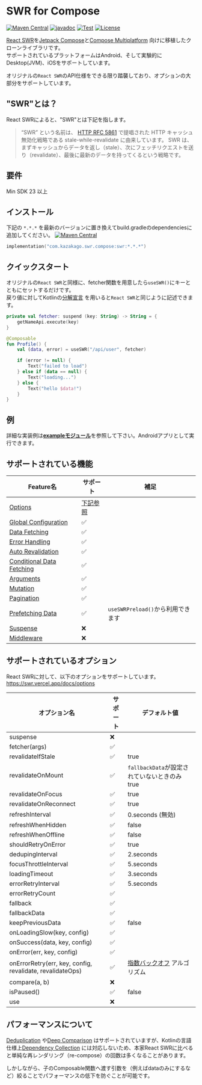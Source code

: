 # SWR for Compose

[![Maven Central](https://img.shields.io/maven-central/v/com.kazakago.swr.compose/swr.svg)](https://central.sonatype.com/namespace/com.kazakago.swr.compose)
[![javadoc](https://javadoc.io/badge2/com.kazakago.swr.compose/swr/javadoc.svg)](https://javadoc.io/doc/com.kazakago.swr.compose/swr)
[![Test](https://github.com/KazaKago/swr-compose/actions/workflows/test.yml/badge.svg?branch=main)](https://github.com/KazaKago/swr-compose/actions/workflows/test.yml?query=branch%3Amain)
[![License](https://img.shields.io/github/license/kazakago/swr-compose.svg)](LICENSE)

[React SWR](https://swr.vercel.app)を[Jetpack Compose](https://developer.android.com/jetpack/compose)と[Compose Multiplatform](https://www.jetbrains.com/lp/compose-multiplatform/) 向けに移植したクローンライブラリです。  
サポートされているプラットフォームはAndroid、そして実験的にDesktop(JVM)、iOSをサポートしています。  

オリジナルの`React SWR`のAPI仕様をできる限り踏襲しており、オプションの大部分をサポートしています。  

## "SWR"とは？

React SWRによると、"SWR"とは下記を指します。  

> “SWR” という名前は、 [HTTP RFC 5861](https://www.rfc-editor.org/rfc/rfc5861) で提唱された HTTP キャッシュ無効化戦略である stale-while-revalidate に由来しています。 SWR は、まずキャッシュからデータを返し（stale）、次にフェッチリクエストを送り（revalidate）、最後に最新のデータを持ってくるという戦略です。

## 要件

Min SDK 23 以上

## インストール

下記の `*.*.*` を最新のバージョンに置き換えてbuild.gradleのdependenciesに追加してください。 [![Maven Central](https://img.shields.io/maven-central/v/com.kazakago.swr.compose/swr.svg)](https://central.sonatype.com/namespace/com.kazakago.swr.compose)  

```kotlin
implementation("com.kazakago.swr.compose:swr:*.*.*")
```

## クイックスタート

オリジナルの`React SWR`と同様に、fetcher関数を用意したら`useSWR()`にキーとともにセットするだけです。  
戻り値に対してKotlinの[分解宣言](https://kotlinlang.org/docs/destructuring-declarations.html) を用いると`React SWR`と同じように記述できます。  

```kotlin
private val fetcher: suspend (key: String) -> String = {
    getNameApi.execute(key)
}

@Composable
fun Profile() {
    val (data, error) = useSWR("/api/user", fetcher)

    if (error != null) {
        Text("failed to load")
    } else if (data == null) {
        Text("loading...")
    } else {
        Text("hello $data!")
    }
}
```

## 例

詳細な実装例は[**exampleモジュール**](example)を参照して下さい。Androidアプリとして実行できます。

## サポートされている機能

| Feature名                                                                      | サポート                    | 補足                        |
|-------------------------------------------------------------------------------|-------------------------|---------------------------|
| [Options](https://swr.vercel.app/docs/options)                                | [下記参照](#サポートされているオプション) |                           |
| [Global Configuration](https://swr.vercel.app/docs/global-configuration)      | ✅                       |                           |
| [Data Fetching](https://swr.vercel.app/docs/data-fetching)                    | ✅                       |                           |
| [Error Handling](https://swr.vercel.app/docs/error-handling)                  | ✅                       |                           |
| [Auto Revalidation](https://swr.vercel.app/docs/revalidation)                 | ✅                       |                           |
| [Conditional Data Fetching](https://swr.vercel.app/docs/conditional-fetching) | ✅                       |                           |
| [Arguments](https://swr.vercel.app/docs/arguments)                            | ✅                       |                           |
| [Mutation](https://swr.vercel.app/docs/mutation)                              | ✅️                      |                           |
| [Pagination](https://swr.vercel.app/docs/pagination)                          | ✅                       |                           |
| [Prefetching Data](https://swr.vercel.app/docs/prefetching)                   | ✅️                      | `useSWRPreload()`から利用できます |
| [Suspense](https://swr.vercel.app/docs/suspense)                              | ❌                       |                           |
| [Middleware](https://swr.vercel.app/docs/middleware)                          | ❌                       |                           |

## サポートされているオプション

React SWRに対して、以下のオプションをサポートしています。  
https://swr.vercel.app/docs/options

| オプション名                                                    | サポート | デフォルト値                                                              |
|-----------------------------------------------------------|------|---------------------------------------------------------------------|
| suspense                                                  | ❌    |                                                                     |
| fetcher(args)                                             | ✅    |                                                                     |
| revalidateIfStale                                         | ✅    | true                                                                |
| revalidateOnMount                                         | ✅    | `fallbackData`が設定されていないときのみtrue                                     |
| revalidateOnFocus                                         | ✅    | true                                                                |
| revalidateOnReconnect                                     | ✅    | true                                                                |
| refreshInterval                                           | ✅    | 0.seconds (無効)                                                      |
| refreshWhenHidden                                         | ✅    | false                                                               |
| refreshWhenOffline                                        | ✅    | false                                                               |
| shouldRetryOnError                                        | ✅    | true                                                                |
| dedupingInterval                                          | ✅    | 2.seconds                                                           |
| focusThrottleInterval                                     | ✅    | 5.seconds                                                           |
| loadingTimeout                                            | ✅    | 3.seconds                                                           |
| errorRetryInterval                                        | ✅    | 5.seconds                                                           |
| errorRetryCount                                           | ✅    |                                                                     |
| fallback                                                  | ✅    |                                                                     |
| fallbackData                                              | ✅    |                                                                     |
| keepPreviousData                                          | ✅    | false                                                               |
| onLoadingSlow(key, config)                                | ✅    |                                                                     |
| onSuccess(data, key, config)                              | ✅    |                                                                     |
| onError(err, key, config)                                 | ✅    |                                                                     |
| onErrorRetry(err, key, config, revalidate, revalidateOps) | ✅    | [指数バックオフ](https://en.wikipedia.org/wiki/Exponential_backoff) アルゴリズム |
| compare(a, b)                                             | ❌    |                                                                     |
| isPaused()                                                | ✅    | false                                                               |
| use                                                       | ❌    |                                                                     |

## パフォーマンスについて

[Deduplication](https://swr.vercel.app/docs/advanced/performance#deduplication) や[Deep Comparison](https://swr.vercel.app/docs/advanced/performance#deep-comparison) はサポートされていますが、Kotlinの言語仕様上[Dependency Collection](https://swr.vercel.app/docs/advanced/performance#dependency-collection) には対応しないため、本家React SWRに比べると単純な再レンダリング（re-compose）の回数は多くなることがあります。  

しかしながら、子のComposable関数へ渡す引数を（例えばdataのみにするなど）絞ることでパフォーマンスの低下を防ぐことが可能です。  
